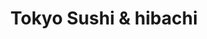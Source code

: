 ---
layout: place
title: "Tokyo Sushi & hibachi"
permalink: /minnesota/mankato/tokyo-sushi-hibachi.html
stateAbbr: MN
stateName: Minnesota
cityName: Mankato
place_id: ChIJBccBzWQ69IcRMOsBeNHZ_pM
photos:
  - name: >-
      places/ChIJBccBzWQ69IcRMOsBeNHZ_pM/photos/AeeoHcK-AQBziUqPEscRA3okNWXRtoxicbeKx2zY0md1WmIjE8SGLO0fLl9NCIhZvxMCqqHGdNIpVQtlDl10mkvBp9d-TvOCJmjs_geMwZOQkO1zxD7boQuUH6aRGmG-pSnYMWZXyn5eOfZaXRJ5iutiPXdhG6YYwhUeNNTlGVAlPHxJx-fBbAcvWp0Vy6ePhIF20JdZs_PPwwZIQje1LaUpBqD3JhzeJ5fQkuUXfewE-Wu1SceRvG_tmZASmmvTEMsldwi8BkntQbolcLeKS2d-3yeYvq_a1crhvAwWcirl0TLusEdGZ5fEqVLkCmEQyU6l52Og7dkVcL9zq77Ms8Rq4itSjvimgeRsTeF_-cpHQbrdcSdFA_j18orPtjjKRKttp7eBt9j1MoiN-SwZ4YcxOuAxH2qxZRdJJfPsUckPEfaOfQ
    widthPx: 1147
    heightPx: 1148
    authorAttributions:
      - displayName: Jeffrey Hundstad
        uri: https://maps.google.com/maps/contrib/107629922854707325458
        photoUri: >-
          https://lh3.googleusercontent.com/a-/ALV-UjV_RFAsiVa8muiF2rdue5nwJqhy6OvlBx-e4wJwbe8vNUMSYDQ=s100-p-k-no-mo
    flagContentUri: >-
      https://www.google.com/local/imagery/report/?cb_client=maps_api_places.places_api&image_key=!1e10!2sCIHM0ogKEICAgIDEkamyWg&hl=en-US
    googleMapsUri: >-
      https://www.google.com/maps/place//data=!3m4!1e2!3m2!1sCIHM0ogKEICAgIDEkamyWg!2e10!4m2!3m1!1s0x87f43a64cd01c705:0x93fed9d17801eb30
  - name: >-
      places/ChIJBccBzWQ69IcRMOsBeNHZ_pM/photos/AeeoHcILOhdLJ6Nw-_y434V_z2W1ZZOyyx4rzSMo7ztTEjHVCIdl9bYCqiXyJxlor82CY2IS7BOFs2FPeFglhS7GtG_F_JN-9h7e12VfQnE8piggzMy8eFiAM7FqPc9Z34RW5AnnBMvEB6DSl9Dhyc6Pqmt1Y_CLv3zcfCgswScggLrircbNzeH1xE4aEvwHX2fCkY4rbKpJmVY4OhnYOV8e0Ai7hVsfuViX6mPAnJZFzC6__OnnLtfH11i0N5rD55oRPNpntas4U5hHtkPtuqrLqNXYsxXaS-fBiJSV5r29tj5Vgg
    widthPx: 3393
    heightPx: 2939
    authorAttributions:
      - displayName: Tokyo Sushi & hibachi
        uri: https://maps.google.com/maps/contrib/111553525753962030345
        photoUri: >-
          https://lh3.googleusercontent.com/a-/ALV-UjV6AXA_e_6QikVNwlKwsl5BdLxq1BTtyUCjyTRzOCoiRbzYcWQ_=s100-p-k-no-mo
    flagContentUri: >-
      https://www.google.com/local/imagery/report/?cb_client=maps_api_places.places_api&image_key=!1e10!2sAF1QipOYI0yywHKoKw1oBWdSlWQC97l_Tb9H1mevo97h&hl=en-US
    googleMapsUri: >-
      https://www.google.com/maps/place//data=!3m4!1e2!3m2!1sAF1QipOYI0yywHKoKw1oBWdSlWQC97l_Tb9H1mevo97h!2e10!4m2!3m1!1s0x87f43a64cd01c705:0x93fed9d17801eb30
  - name: >-
      places/ChIJBccBzWQ69IcRMOsBeNHZ_pM/photos/AeeoHcI_xghZAPR7bMxfb9SElkfmZZ_bQfOsKc-oBhHEvq1EOAkeL0_3J5vgNmZsUKllOs4UJW-riRrxkF-P6XSbO7MbqVVzsubVdolAeI6_kUgxrScmfQu-VSjy4C7IqjFI2E7BqNMKb9FEgDQhejsznm1jAYqzqsQmNBzA3HkpUPlqEjMOiHxXC-GI1wc0NQp2pOdyzTo1jTwpTSgGBAtwIjSdCFefqrxMBeMY2I-yX4pI54Cj83VSWIBkBKzNA1pu7McYcOCjC7bW2xADloL5rPFHEhnBQhjCrb6mNdHQ7srVyY6cN9BlMHDmfII27Y8DA9PVqm5SeqOyFxXdtJa7cLrQkJJQt8bainM-jH_diS2Umx1Aon4aFLjGLP36mlGXT_BuuDjTYVENdMut_oJ5c9ctNUJp1IRR0Vw_sMtsoJwpVpYP
    widthPx: 3565
    heightPx: 3020
    authorAttributions:
      - displayName: Olive Wang
        uri: https://maps.google.com/maps/contrib/112646404983060219289
        photoUri: >-
          https://lh3.googleusercontent.com/a-/ALV-UjUv9WFO3wxWM5ZF1rxPOZGKMiLqnsjoCdmYeqh3yCXSiWz7CQXo7Q=s100-p-k-no-mo
    flagContentUri: >-
      https://www.google.com/local/imagery/report/?cb_client=maps_api_places.places_api&image_key=!1e10!2sCIHM0ogKEICAgMCwhY7sxgE&hl=en-US
    googleMapsUri: >-
      https://www.google.com/maps/place//data=!3m4!1e2!3m2!1sCIHM0ogKEICAgMCwhY7sxgE!2e10!4m2!3m1!1s0x87f43a64cd01c705:0x93fed9d17801eb30
  - name: >-
      places/ChIJBccBzWQ69IcRMOsBeNHZ_pM/photos/AeeoHcKSfdBageii8ag41CzQSsDYaQlngHMSjSERrICDSYk6G0rD8D4yscUgjP22u6wB-vnw5UGBQpS-RRW9dNuVSqyOzQVT2Y7ydsYNqjx8Cntu0JJ7PTBeQ1fFAOPJW5rHgkgGg-S8H2bbC0NqR_0kbrUbCuChBrFbouWs2S_SqgflFfjU77e_UBigGAGaGOj1VdzO8Q0FnDda7OlziZWmHmgiMxg9OkFJ6XLRroGp_P2e5mzNxWD_lrcJAXrcIjvib769qHDgoKPYcyzf49-XT7dE6ObA6oAzLVpkYx__rb9L4g99SrMe9udtrmadpN9ui9IgL5XDxbcmqiltnkkKOL8AONERtYn3GgqrkYAyG8ltjw7Gmh6HkA0Xzz_9fRGqylrffneX8_HGzC3zNaNjES4TvnKNduC_k-dejTp9OFPanvPIMzOozyrk0YAh2XFC
    widthPx: 4032
    heightPx: 2268
    authorAttributions:
      - displayName: Ross Campbell
        uri: https://maps.google.com/maps/contrib/117185835778848162786
        photoUri: >-
          https://lh3.googleusercontent.com/a-/ALV-UjVwG9RcRXWXcFesHsP-EK9o6cvKfBW0c56gNrYiy86TlwAQot43SQ=s100-p-k-no-mo
    flagContentUri: >-
      https://www.google.com/local/imagery/report/?cb_client=maps_api_places.places_api&image_key=!1e10!2sCIABIhAGbzzg2Rbum2e9Km8ACNAr&hl=en-US
    googleMapsUri: >-
      https://www.google.com/maps/place//data=!3m4!1e2!3m2!1sCIABIhAGbzzg2Rbum2e9Km8ACNAr!2e10!4m2!3m1!1s0x87f43a64cd01c705:0x93fed9d17801eb30
  - name: >-
      places/ChIJBccBzWQ69IcRMOsBeNHZ_pM/photos/AeeoHcJmvdlIwhQuY0BhhMmQ0AntaaTkq1XqxbK3b_xROVdNohBY7DW8U4h1lnHWeC0-dgLAvOc9-nCTp4MKogbQnR1m_25aaCL-Hdcm3rkfEtgLvTnoCcveX07hf4QyiUlAxFxY-hzFe4xxjSV03WgydhiQJ5knTMOAcoj6oZ3uhyMkPoO7SUGYz_cQ6WMk7rBM9rsFotNOI4EtoEc-C4JHCK1I5yYMHE6V-choZ7V8xlwHplrkzRZvYRxnJrY-uls9s48Rbgf8FRaxZ5NX8_5y3NNP2TiZBQSqARCVMms0M-RZnMA51_hYUfJ1bQWL62qjH5b8WD7Y8L4Ux-ZKqGd8TdbH_E6lFd1F8ya8AJWxqQoaU9gvUZNnvycdGxrtFHh1QH4_k0XjrJikeRAEmXbQtIhwrGBkf7n95R0iQRLRrZDYnZM
    widthPx: 3715
    heightPx: 2786
    authorAttributions:
      - displayName: Hailey
        uri: https://maps.google.com/maps/contrib/103381243245112859526
        photoUri: >-
          https://lh3.googleusercontent.com/a/ACg8ocIR_oW2S1Y2n0RGIVtD17NSPJ8VDjPIkPFxO76KQBnAMDwB-g=s100-p-k-no-mo
    flagContentUri: >-
      https://www.google.com/local/imagery/report/?cb_client=maps_api_places.places_api&image_key=!1e10!2sCIHM0ogKEICAgICHq_mh-gE&hl=en-US
    googleMapsUri: >-
      https://www.google.com/maps/place//data=!3m4!1e2!3m2!1sCIHM0ogKEICAgICHq_mh-gE!2e10!4m2!3m1!1s0x87f43a64cd01c705:0x93fed9d17801eb30
  - name: >-
      places/ChIJBccBzWQ69IcRMOsBeNHZ_pM/photos/AeeoHcLjDiW1SOWDEYv0xM8AuXIdkpLFIX0l4gVhykGymE83tQ64tTkrIhnpqYGwodHR5ROo_LSbrJzX39emsYbO_UnKgrW6m-Kik_8O_nnlYmm-Wz0ndMQPANAMW4Pm0JkOMXeE1sKl4g4xGM98xl4n85SzJ8lvtToqDK0xNl6noUApeA4Satw0KzmMGr10dkskvV3aLEq_hK9pcl0qNUfotr9KQtY2724FVRSBtKVUvEUptneNutvF_dxEwKBxc-OaWY5PaDLlbMVRr1Bq52eZuD89fwmIpxZbE69txPkL8N_bkAES-i_xMISxXmdbrdBI0dRDvn_M8izmDSst_NpuDJUShOhQVoMQGISLBILlJLvl5mTEb8W8M3n_tqzDhWe8ZHJIMd-jehUzZknyAhzKaNSknlj8qkEN9AieRcggNNrZelda
    widthPx: 3456
    heightPx: 3456
    authorAttributions:
      - displayName: Laurisa Donte
        uri: https://maps.google.com/maps/contrib/105821591721782840533
        photoUri: >-
          https://lh3.googleusercontent.com/a-/ALV-UjW4k11l76jp331P1E5-c_wA2zRccC0qLMy1zA5DGPqeiw3sPa6gZQ=s100-p-k-no-mo
    flagContentUri: >-
      https://www.google.com/local/imagery/report/?cb_client=maps_api_places.places_api&image_key=!1e10!2sCIHM0ogKEICAgICXjMP17QE&hl=en-US
    googleMapsUri: >-
      https://www.google.com/maps/place//data=!3m4!1e2!3m2!1sCIHM0ogKEICAgICXjMP17QE!2e10!4m2!3m1!1s0x87f43a64cd01c705:0x93fed9d17801eb30
  - name: >-
      places/ChIJBccBzWQ69IcRMOsBeNHZ_pM/photos/AeeoHcKbN1-pV-wQbLTtczz3rOIcBnmUSWDHK5nLfWoBgdtn-awvmhvIgUcgwdG39xgAsjn2HHy2wI6Ox1fWctvFIhtJ5vdPExXT_8Az8BnQ8dXEn1jcCaQvZGDATJ0m4iA93JQgShBp246uAge7qeAPOcKOGDfdqobnvt4FNMJqVyLiCque7joaK4CZwk1UEJ_uukIjRTe--hBKcVEDLHVBOdhvu8ND0GDmibFbt63D9Uua_2QCn8JoMnHlRjEmYnL-Qr_n_9cLeKgbKZIF1rUYxZC3cFgvxh7NbGxNf0M7sKmO0MvrhV-CXn1kpEmeqEN7jXb8jDtAAA0lTcHiip3znO0wSoMNnKIxYhO6FrnOYiD4mnkj74ERYlbi_alVh4vKI4qZSu1_zoX9xfkz68abVWkk9MD_R2xJHjUH3C5P0ul-rlYN
    widthPx: 4032
    heightPx: 3024
    authorAttributions:
      - displayName: Keith Smith
        uri: https://maps.google.com/maps/contrib/115391470134591835879
        photoUri: >-
          https://lh3.googleusercontent.com/a-/ALV-UjXBTlR7dy_QUtCdCKNp2vP8Xce9GntmutK66qm_jvJAvCY5UHZrcg=s100-p-k-no-mo
    flagContentUri: >-
      https://www.google.com/local/imagery/report/?cb_client=maps_api_places.places_api&image_key=!1e10!2sCIHM0ogKEICAgICj8LLE2gE&hl=en-US
    googleMapsUri: >-
      https://www.google.com/maps/place//data=!3m4!1e2!3m2!1sCIHM0ogKEICAgICj8LLE2gE!2e10!4m2!3m1!1s0x87f43a64cd01c705:0x93fed9d17801eb30
  - name: >-
      places/ChIJBccBzWQ69IcRMOsBeNHZ_pM/photos/AeeoHcLunw7NpKdwx2xDz0C0IYyoEEJ8JvzVNc1nUXMqbBqWWAt9J3uaHlo9m2A2OdijxVO6VQu9ujnQXAoLC5ttOc54z6FFoZPnxOYiVq-dsI7q0jkm_3mx4ZZuPWKdSMEkvdcEETplRrXmvbuNRLlCq4fx8VtYhVLHrDJoWMmEPsEHeycAekGh7z-xaLZdA10PoQ6OiuNwPSsnHFcxYpuN0qTcyJMAGFsSzR6ti9XZK57ptOZpa6jh-CTPssDuLTj5sNtHOuZgSPVton-227fKcSp5OAsZ73el_mkvYOH-AguPng
    widthPx: 4032
    heightPx: 3024
    authorAttributions:
      - displayName: Tokyo Sushi & hibachi
        uri: https://maps.google.com/maps/contrib/111553525753962030345
        photoUri: >-
          https://lh3.googleusercontent.com/a-/ALV-UjV6AXA_e_6QikVNwlKwsl5BdLxq1BTtyUCjyTRzOCoiRbzYcWQ_=s100-p-k-no-mo
    flagContentUri: >-
      https://www.google.com/local/imagery/report/?cb_client=maps_api_places.places_api&image_key=!1e10!2sAF1QipP9flVryEe4txC6jcRNMMPUIaIdVmt4-iN_PPUY&hl=en-US
    googleMapsUri: >-
      https://www.google.com/maps/place//data=!3m4!1e2!3m2!1sAF1QipP9flVryEe4txC6jcRNMMPUIaIdVmt4-iN_PPUY!2e10!4m2!3m1!1s0x87f43a64cd01c705:0x93fed9d17801eb30
  - name: >-
      places/ChIJBccBzWQ69IcRMOsBeNHZ_pM/photos/AeeoHcKhPM--ZvVTXOy-njFcT_R_4jnQwlDZM7sRRJKqXpjXdWWEiNv2YpoKJr_x_qu775q3paymYCDkFG0TPPaNaZ7DHKvdue8x1k9TuIKXD9APW5zw9z5fdda1zqkdJH5epyWHwJ8IN6mJdG36fSWwo3dsDYNYhFJIgNGGPR_MIB8kOJ8CgvTWijrlboaJMxEgk_KcT9tCO0PVzPsk9GiX5xDqNu8v0KIfJA-ZDkxl-RA8E2sBGvTKrYPLDXC04uQy6xFDNVfwh-gRcPP1D4A9FWWcmAFYLhVCuR3GI3XqglgSuS5D1QvIbnCYMHevwotgmphK0fuFPZIhP5JtaNpDoq1uuo7VPZaYWCHYyauBq7HdbpnaeplhXLW_UnP1ROcT8QdbPXMB1wSjynWRWjff3RDh7buBFxZz3myZv5PXT8g1tsEd
    widthPx: 4000
    heightPx: 3000
    authorAttributions:
      - displayName: Heather W.
        uri: https://maps.google.com/maps/contrib/102778069595952253725
        photoUri: >-
          https://lh3.googleusercontent.com/a-/ALV-UjUNZNLOXfY-zwVB3YlSuK5TKyu3yUVgchykKveDOVDRp64-uhlM=s100-p-k-no-mo
    flagContentUri: >-
      https://www.google.com/local/imagery/report/?cb_client=maps_api_places.places_api&image_key=!1e10!2sCIHM0ogKEICAgIDzp7eC2QE&hl=en-US
    googleMapsUri: >-
      https://www.google.com/maps/place//data=!3m4!1e2!3m2!1sCIHM0ogKEICAgIDzp7eC2QE!2e10!4m2!3m1!1s0x87f43a64cd01c705:0x93fed9d17801eb30
  - name: >-
      places/ChIJBccBzWQ69IcRMOsBeNHZ_pM/photos/AeeoHcJ1iUY_8B6xvo5DIj_ILxM-vxBZj5sQIhh0KRNv1kfETFarZCDXA9VlYj1eiiuh_v6KKdy1hXqR5Mc92WBuvOGux5NdAs67PkJ9xS0tBeZNRYdRavKp74ux5GKlqdt04g25fW2RsdL3YuwDuR8pABBVH4aT7yoH2xAhVDbmm_buXtpSZCyyha4UBH6jc_r2DhF60i4v-dp0RkdnGqjo5MAD2R4uYs_6s9wuRvu8RMtXpbmH_d94baxJHRs0xGklrRrJ8ijzW2JJQFc_D5_Kw3GgjUn8QV9w3r9axhKx1xE4FSml5DHheEP1rgcVrtWqNqa91Ndax3EcW-i6NXPcOxjVuQfFwGS28qHyynTxv8W2CwX414Wbm-LmtzCkTna2BA2oReRvtChXv962JVKYsxcUQIhtoyN5iafSFCAOWkbCjw
    widthPx: 3024
    heightPx: 4032
    authorAttributions:
      - displayName: Mike Kaduce
        uri: https://maps.google.com/maps/contrib/100423749835560497952
        photoUri: >-
          https://lh3.googleusercontent.com/a-/ALV-UjXQxXB3AN0Rluqv5Mguov17OmHubwipYTXHD9W-LTiuJuOM7xAg=s100-p-k-no-mo
    flagContentUri: >-
      https://www.google.com/local/imagery/report/?cb_client=maps_api_places.places_api&image_key=!1e10!2sCIHM0ogKEICAgID47NvNPg&hl=en-US
    googleMapsUri: >-
      https://www.google.com/maps/place//data=!3m4!1e2!3m2!1sCIHM0ogKEICAgID47NvNPg!2e10!4m2!3m1!1s0x87f43a64cd01c705:0x93fed9d17801eb30
address: 1829 Adams St, Mankato, MN 56001, USA
street: 1829 Adams St
city: Mankato
state: MN
zip: '56001'
country: USA
neighborhood: null
latitude: '44.169530'
longitude: '-93.953667'
accessibility_options:
  wheelchairAccessibleParking: true
  wheelchairAccessibleEntrance: true
  wheelchairAccessibleRestroom: true
  wheelchairAccessibleSeating: true
business_status: OPERATIONAL
name: Tokyo Sushi & hibachi
google_maps_links:
  directionsUri: >-
    https://www.google.com/maps/dir//''/data=!4m7!4m6!1m1!4e2!1m2!1m1!1s0x87f43a64cd01c705:0x93fed9d17801eb30!3e0
  placeUri: https://maps.google.com/?cid=10664200461344697136
  writeAReviewUri: >-
    https://www.google.com/maps/place//data=!4m3!3m2!1s0x87f43a64cd01c705:0x93fed9d17801eb30!12e1
  reviewsUri: >-
    https://www.google.com/maps/place//data=!4m4!3m3!1s0x87f43a64cd01c705:0x93fed9d17801eb30!9m1!1b1
  photosUri: >-
    https://www.google.com/maps/place//data=!4m3!3m2!1s0x87f43a64cd01c705:0x93fed9d17801eb30!10e5
primary_type: Sushi Restaurant
opening_hours:
  regular: null
  current: null
secondary_opening_hours:
  regular:
    weekdayDescriptions: null
    type: null
  current:
    weekdayDescriptions: null
    type: null
phone: (507) 388-3338
price_level: PRICE_LEVEL_MODERATE
price_range: $10 &ndash; $20
rating: '4.5'
rating_count: 900
website: http://www.tokyomankato.com/
description: >-
  Casual Japanese restaurant offering a sizable selection of sushi along with
  hibachi tables.
reviews:
  - name: >-
      places/ChIJBccBzWQ69IcRMOsBeNHZ_pM/reviews/ChdDSUhNMG9nS0VJQ0FnTURnX3NUSDRBRRAB
    relativePublishTimeDescription: a month ago
    rating: 4
    text:
      text: >-
        Disappointed in the rolls, small with a little fish and the horseradish
        wasabi was bland and flavorless. Had the rainbow and Alaska rolls as a
        standard.

        Appetizers were delicious and hot. I was confused by the calamari (Ika
        tempura) being referred to as Squid Tempura. Shrimp Shumai was not over
        steamed.

        Miso soup was tepid warm but still flavorful and rich.

        The hot sake was a hit, fantastic selection with great flavor and it
        made a great after dinner digestive.
      languageCode: en
    originalText:
      text: >-
        Disappointed in the rolls, small with a little fish and the horseradish
        wasabi was bland and flavorless. Had the rainbow and Alaska rolls as a
        standard.

        Appetizers were delicious and hot. I was confused by the calamari (Ika
        tempura) being referred to as Squid Tempura. Shrimp Shumai was not over
        steamed.

        Miso soup was tepid warm but still flavorful and rich.

        The hot sake was a hit, fantastic selection with great flavor and it
        made a great after dinner digestive.
      languageCode: en
    authorAttribution:
      displayName: Ross Campbell
      uri: https://www.google.com/maps/contrib/117185835778848162786/reviews
      photoUri: >-
        https://lh3.googleusercontent.com/a-/ALV-UjVwG9RcRXWXcFesHsP-EK9o6cvKfBW0c56gNrYiy86TlwAQot43SQ=s128-c0x00000000-cc-rp-mo-ba5
    publishTime: '2025-02-25T02:34:53.732716Z'
    flagContentUri: >-
      https://www.google.com/local/review/rap/report?postId=ChdDSUhNMG9nS0VJQ0FnTURnX3NUSDRBRRAB&d=17924085&t=1
    googleMapsUri: >-
      https://www.google.com/maps/reviews/data=!4m6!14m5!1m4!2m3!1sChdDSUhNMG9nS0VJQ0FnTURnX3NUSDRBRRAB!2m1!1s0x87f43a64cd01c705:0x93fed9d17801eb30
  - name: >-
      places/ChIJBccBzWQ69IcRMOsBeNHZ_pM/reviews/ChZDSUhNMG9nS0VJQ0FnTURBdHNYRENBEAE
    relativePublishTimeDescription: 2 months ago
    rating: 5
    text:
      text: >-
        Can’t believe I haven’t left a review yet. I’ve been going there for so
        many years because they are awesome! Their food is top notch. My brother
        was in the navy and stationed in Japan. He said this is the best sushi
        he has had in the states. The owners are just stellar people and always
        kind. Absolutely love this restaurant and my kids insist on it for
        birthday dinners too. Our favorite restaurant, hands down!
      languageCode: en
    originalText:
      text: >-
        Can’t believe I haven’t left a review yet. I’ve been going there for so
        many years because they are awesome! Their food is top notch. My brother
        was in the navy and stationed in Japan. He said this is the best sushi
        he has had in the states. The owners are just stellar people and always
        kind. Absolutely love this restaurant and my kids insist on it for
        birthday dinners too. Our favorite restaurant, hands down!
      languageCode: en
    authorAttribution:
      displayName: J. Janae March
      uri: https://www.google.com/maps/contrib/101514385538712167413/reviews
      photoUri: >-
        https://lh3.googleusercontent.com/a-/ALV-UjUW7-orEZwZ_o8u-u_il4kgO_3B8vp_x1m_VWjJ2OjdH0M5TA1x=s128-c0x00000000-cc-rp-mo
    publishTime: '2025-02-08T21:44:54.076791Z'
    flagContentUri: >-
      https://www.google.com/local/review/rap/report?postId=ChZDSUhNMG9nS0VJQ0FnTURBdHNYRENBEAE&d=17924085&t=1
    googleMapsUri: >-
      https://www.google.com/maps/reviews/data=!4m6!14m5!1m4!2m3!1sChZDSUhNMG9nS0VJQ0FnTURBdHNYRENBEAE!2m1!1s0x87f43a64cd01c705:0x93fed9d17801eb30
  - name: >-
      places/ChIJBccBzWQ69IcRMOsBeNHZ_pM/reviews/ChZDSUhNMG9nS0VJQ0FnSURIaXBIZVB3EAE
    relativePublishTimeDescription: 7 months ago
    rating: 5
    text:
      text: >-
        I was fortunate to snag a sushi bar spot on a busy Friday night. It was
        a delight watching the sushi team crank our rolls and delightful sashimi
        and nigiri. I ordered the onion soup (could have used more toppings),
        the house salad (great ginger dressing), the Salmon So So, and tamago &
        yellowtail sashimi.

        The Salmon So So was absolutely incredible. Lightly torched salmon
        sashimi wrapped around crab and topped with a honey mayo sauce and
        crunchies. It's an incredible value for the menu price!

        The yellowtail sashimi was some of the prettiest yellowtail I have seen
        in a long time. The team obviously knows how to care for and select
        their fish.

        The tamago! It was warm! Tamago, or sweet egg custard, is a favorite
        treat of mine and it is rare to be served the tamago warm - but it's
        absolutely my favorite way to enjoy it.

        I will be rerouting my travels to stop through here on my way home!
      languageCode: en
    originalText:
      text: >-
        I was fortunate to snag a sushi bar spot on a busy Friday night. It was
        a delight watching the sushi team crank our rolls and delightful sashimi
        and nigiri. I ordered the onion soup (could have used more toppings),
        the house salad (great ginger dressing), the Salmon So So, and tamago &
        yellowtail sashimi.

        The Salmon So So was absolutely incredible. Lightly torched salmon
        sashimi wrapped around crab and topped with a honey mayo sauce and
        crunchies. It's an incredible value for the menu price!

        The yellowtail sashimi was some of the prettiest yellowtail I have seen
        in a long time. The team obviously knows how to care for and select
        their fish.

        The tamago! It was warm! Tamago, or sweet egg custard, is a favorite
        treat of mine and it is rare to be served the tamago warm - but it's
        absolutely my favorite way to enjoy it.

        I will be rerouting my travels to stop through here on my way home!
      languageCode: en
    authorAttribution:
      displayName: Darian Everding
      uri: https://www.google.com/maps/contrib/116390148020654662929/reviews
      photoUri: >-
        https://lh3.googleusercontent.com/a-/ALV-UjVrIqrN7TmGMJVapLXfXWEQgwAGb7xeSEwLADncigXV6uLOh3k=s128-c0x00000000-cc-rp-mo-ba4
    publishTime: '2024-09-14T14:28:05.212078Z'
    flagContentUri: >-
      https://www.google.com/local/review/rap/report?postId=ChZDSUhNMG9nS0VJQ0FnSURIaXBIZVB3EAE&d=17924085&t=1
    googleMapsUri: >-
      https://www.google.com/maps/reviews/data=!4m6!14m5!1m4!2m3!1sChZDSUhNMG9nS0VJQ0FnSURIaXBIZVB3EAE!2m1!1s0x87f43a64cd01c705:0x93fed9d17801eb30
  - name: >-
      places/ChIJBccBzWQ69IcRMOsBeNHZ_pM/reviews/ChdDSUhNMG9nS0VJQ0FnSUNKcVAzRzVRRRAB
    relativePublishTimeDescription: a year ago
    rating: 4
    text:
      text: |-
        3 stars for the food.
        2 pieces of the sashimi didn't taste good at all.
        California roll was OK.

        Hibachi was very good.
        I put 4 stars because the service was excellent.
        I will be back again to try one more time.
      languageCode: en
    originalText:
      text: |-
        3 stars for the food.
        2 pieces of the sashimi didn't taste good at all.
        California roll was OK.

        Hibachi was very good.
        I put 4 stars because the service was excellent.
        I will be back again to try one more time.
      languageCode: en
    authorAttribution:
      displayName: Eder
      uri: https://www.google.com/maps/contrib/113474268279933884604/reviews
      photoUri: >-
        https://lh3.googleusercontent.com/a-/ALV-UjV9uEI70d-oKbQw-O5H1UVgCf4EkIszI2SwlCoTQLCd9VPmRWmD=s128-c0x00000000-cc-rp-mo-ba5
    publishTime: '2023-06-20T02:02:33.744267Z'
    flagContentUri: >-
      https://www.google.com/local/review/rap/report?postId=ChdDSUhNMG9nS0VJQ0FnSUNKcVAzRzVRRRAB&d=17924085&t=1
    googleMapsUri: >-
      https://www.google.com/maps/reviews/data=!4m6!14m5!1m4!2m3!1sChdDSUhNMG9nS0VJQ0FnSUNKcVAzRzVRRRAB!2m1!1s0x87f43a64cd01c705:0x93fed9d17801eb30
  - name: >-
      places/ChIJBccBzWQ69IcRMOsBeNHZ_pM/reviews/ChZDSUhNMG9nS0VJQ0FnSUQyemVueldnEAE
    relativePublishTimeDescription: 2 years ago
    rating: 5
    text:
      text: >-
        I’ve eaten a fair amount of sushi from places near and afar. But these
        rolls were Manka-totally d-eel-icious!… 🫢😤😭


        Okay okay, all jokes aside, the fried one you see right out front was
        killer! 🔥Here’s the lineup from front to back in the first shot:


        Volcano Roll 🌋 🍣 with Spicy tuna, avocado, served with eel sauce and
        spicy mayo


        Futomaki Roll 🍱 with vegetables and egg


        Mankato Roll 🍤 with Fried shrimp, cucumber, spicy tuna and crunchy

        on top, served with eel sauce and spicy mayo


        All from Tokyo sushi and Hibachi in Mankato, MN 🗺


        No b-roll here—we enjoyed all three! 😁The Mankato and Volcano were
        undeniably stars, but I’d say they were a tie. The warm, crispy exterior
        of the Volcano roll was far from subpar, perfectly complementing the
        smooth, flavorful inside👌 Although… the Mankato has a more complex
        textural composition, and you get to try a bit of the fried flavor with
        the tempura shrimp, which might take it to the top spot for me🤔☝️ The
        Futomaki was a fine, simple item of purity. Nothing flashy, just a good
        old sushi roll😋


        Nothing fishy about this place! 😄 Expect average prices, an intimate
        atmosphere, an abundance of variety on the menu, and an all-around great
        meal from Tokyo 💯


        Thanks to Cody for shooting some footage while showin’ me this sushi
        joint and selecting some fantastic dishes!! 🤝
      languageCode: en
    originalText:
      text: >-
        I’ve eaten a fair amount of sushi from places near and afar. But these
        rolls were Manka-totally d-eel-icious!… 🫢😤😭


        Okay okay, all jokes aside, the fried one you see right out front was
        killer! 🔥Here’s the lineup from front to back in the first shot:


        Volcano Roll 🌋 🍣 with Spicy tuna, avocado, served with eel sauce and
        spicy mayo


        Futomaki Roll 🍱 with vegetables and egg


        Mankato Roll 🍤 with Fried shrimp, cucumber, spicy tuna and crunchy

        on top, served with eel sauce and spicy mayo


        All from Tokyo sushi and Hibachi in Mankato, MN 🗺


        No b-roll here—we enjoyed all three! 😁The Mankato and Volcano were
        undeniably stars, but I’d say they were a tie. The warm, crispy exterior
        of the Volcano roll was far from subpar, perfectly complementing the
        smooth, flavorful inside👌 Although… the Mankato has a more complex
        textural composition, and you get to try a bit of the fried flavor with
        the tempura shrimp, which might take it to the top spot for me🤔☝️ The
        Futomaki was a fine, simple item of purity. Nothing flashy, just a good
        old sushi roll😋


        Nothing fishy about this place! 😄 Expect average prices, an intimate
        atmosphere, an abundance of variety on the menu, and an all-around great
        meal from Tokyo 💯


        Thanks to Cody for shooting some footage while showin’ me this sushi
        joint and selecting some fantastic dishes!! 🤝
      languageCode: en
    authorAttribution:
      displayName: You Betcha Bites (Brandon Jackson)
      uri: https://www.google.com/maps/contrib/101880714239564319289/reviews
      photoUri: >-
        https://lh3.googleusercontent.com/a-/ALV-UjW6XRdcxrt_SJQG4z_Ib1NEG5l2MuJA9HGmCHqek6FY8xh_4oM=s128-c0x00000000-cc-rp-mo-ba4
    publishTime: '2022-05-21T19:19:42.900219Z'
    flagContentUri: >-
      https://www.google.com/local/review/rap/report?postId=ChZDSUhNMG9nS0VJQ0FnSUQyemVueldnEAE&d=17924085&t=1
    googleMapsUri: >-
      https://www.google.com/maps/reviews/data=!4m6!14m5!1m4!2m3!1sChZDSUhNMG9nS0VJQ0FnSUQyemVueldnEAE!2m1!1s0x87f43a64cd01c705:0x93fed9d17801eb30
parking_options:
  freeParkingLot: true
  freeStreetParking: true
  valetParking: false
payment_options:
  acceptsCreditCards: true
  acceptsDebitCards: true
  acceptsCashOnly: false
  acceptsNfc: true
allow_dogs: null
curbside_pickup: null
delivery: true
dine_in: true
good_for_children: true
good_for_groups: true
good_for_sports: false
live_music: false
menu_for_children: null
outdoor_seating: false
reservable: true
restroom: true
serves_beer: true
serves_breakfast: false
serves_brunch: false
serves_cocktails: null
serves_coffee: null
serves_dinner: true
serves_dessert: true
serves_lunch: true
serves_vegetarian_food: true
serves_wine: true
takeout: true

---